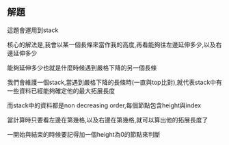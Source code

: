 ## 解題
這題會運用到stack

核心的解法是,我會以某一個長條來當作我的高度,再看能夠往左邊延伸多少,以及右邊延伸多少

能夠延伸多少也就是什麼時候遇到嚴格下降的另一個長條

我們會維護一個stack,當遇到嚴格下降的長條時(一直與top比對),就代表stack中有一些資料已經能夠確定他的最大拓展長度

而stack中的資料都是non decreasing order,每個節點包含height與index

當計算時只要看左邊在第幾格,以及右邊在第幾格,就可以算出他的拓展長度了

一開始與結束的時候要記得加一個height為0的節點來判斷